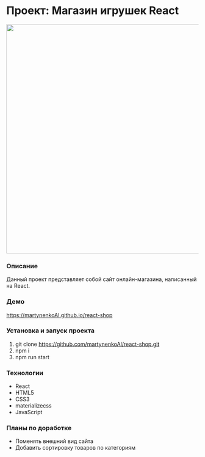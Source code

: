 # Проект: Магазин игрушек React
<img src="https://github.com/martynenkoAl/react-shop/assets/121212086/14b6189c-a15f-4c4b-8d13-d6ceb08a6fe9" width="600" />

### Описание
Данный проект представляет собой сайт онлайн-магазина, написанный на React.

### Демо   
https://martynenkoAl.github.io/react-shop

### Установка и запуск проекта   
1. git clone https://github.com/martynenkoAl/react-shop.git
2. npm i
3. npm run start

### Технологии
* React
* HTML5
* CSS3
* materializecss
* JavaScript

### Планы по доработке    
* Поменять внешний вид сайта
* Добавить сортировку товаров по категориям
